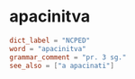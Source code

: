 # apacinitva

``` toml
dict_label = "NCPED"
word = "apacinitva"
grammar_comment = "pr. 3 sg."
see_also = ["a apacinati"]
```

